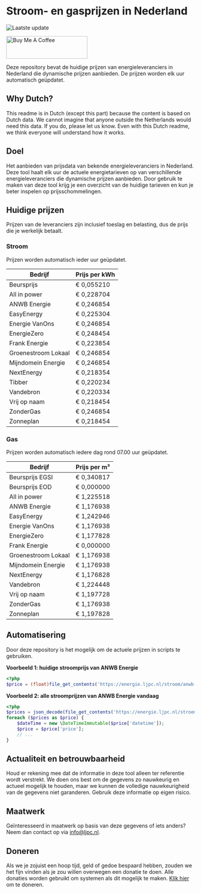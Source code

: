 # Stroom- en gasprijzen in Nederland

![Laatste update](https://img.shields.io/badge/laatste%20update-2024--06--20%2013%3A00%20CET-brightgreen)

<a href="https://www.buymeacoffee.com/Lars-" target="_blank"><img src="https://cdn.buymeacoffee.com/buttons/v2/default-orange.png" alt="Buy Me A Coffee" height="60" style="height: 60px !important;width: 217px !important;" ></a>

Deze repository bevat de huidige prijzen van energieleveranciers in Nederland die dynamische prijzen aanbieden. De prijzen worden elk uur automatisch geüpdatet.

## Why Dutch?

This readme is in Dutch (except this part) because the content is based on Dutch data. We cannot imagine that anyone outside the Netherlands would need this data. If you do, please let us know. Even with this Dutch readme, we think
everyone will understand how it works.

## Doel

Het aanbieden van prijsdata van bekende energieleveranciers in Nederland. Deze tool haalt elk uur de actuele energietarieven op van verschillende energieleveranciers die dynamische prijzen aanbieden. Door gebruik te maken van deze tool
krijg je een overzicht van de huidige tarieven en kun je beter inspelen op prijsschommelingen.

## Huidige prijzen

Prijzen van de leveranciers zijn inclusief toeslag en belasting, dus de prijs die je werkelijk betaalt.

### Stroom

Prijzen worden automatisch ieder uur geüpdatet.

 Bedrijf | Prijs per kWh 
---------|---------------
Beursprijs | € 0,055210
All in power | € 0,228704
ANWB Energie | € 0,246854
EasyEnergy | € 0,225304
Energie VanOns | € 0,246854
EnergieZero | € 0,248454
Frank Energie | € 0,223854
Groenestroom Lokaal | € 0,246854
Mijndomein Energie | € 0,246854
NextEnergy | € 0,218354
Tibber | € 0,220234
Vandebron | € 0,220334
Vrij op naam | € 0,218454
ZonderGas | € 0,246854
Zonneplan | € 0,218454


### Gas

Prijzen worden automatisch iedere dag rond 07.00 uur geüpdatet.

 Bedrijf | Prijs per m³ 
---------|--------------
Beursprijs EGSI | € 0,340817
Beursprijs EOD | € 0,000000
All in power | € 1,225518
ANWB Energie | € 1,176938
EasyEnergy | € 1,242946
Energie VanOns | € 1,176938
EnergieZero | € 1,177828
Frank Energie | € 0,000000
Groenestroom Lokaal | € 1,176938
Mijndomein Energie | € 1,176938
NextEnergy | € 1,176828
Vandebron | € 1,224448
Vrij op naam | € 1,197728
ZonderGas | € 1,176938
Zonneplan | € 1,197828


## Automatisering

Door deze repository is het mogelijk om de actuele prijzen in scripts te gebruiken.

**Voorbeeld 1: huidige stroomprijs van ANWB Energie**

```php
<?php
$price = (float)file_get_contents('https://energie.ljpc.nl/stroom/anwb-energie-nu.txt');

```

**Voorbeeld 2: alle stroomprijzen van ANWB Energie vandaag**

```php
<?php
$prices = json_decode(file_get_contents('https://energie.ljpc.nl/stroom/all-in-power-vandaag.json'),true);
foreach ($prices as $price) {
    $dateTime = new \DateTimeImmutable($price['datetime']);
    $price = $price['price'];
    // ...
}
```

## Actualiteit en betrouwbaarheid

Houd er rekening mee dat de informatie in deze tool alleen ter referentie wordt verstrekt. We doen ons best om de gegevens zo nauwkeurig en actueel mogelijk te houden, maar we kunnen de volledige nauwkeurigheid van de gegevens niet
garanderen. Gebruik deze informatie op eigen risico.

## Maatwerk

Geïnteresseerd in maatwerk op basis van deze gegevens of iets anders? Neem dan contact op
via [info@ljpc.nl](mailto:info@ljpc.nl?subject=Energie%20prijzen).

## Doneren

Als we je zojuist een hoop tijd, geld of gedoe bespaard hebben, zouden we het fijn vinden als je zou willen overwegen een
donatie te doen. Alle donaties worden gebruikt om systemen als dit mogelijk te
maken. [Klik hier](https://www.buymeacoffee.com/Lars-) om te doneren.
